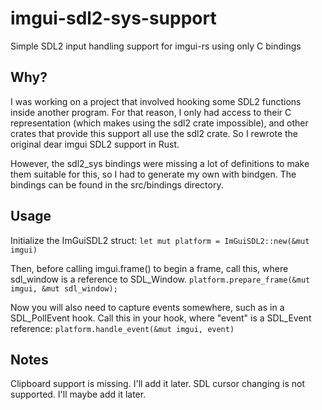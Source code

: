 # imgui-sdl2-sys-support
Simple SDL2 input handling support for imgui-rs using only C bindings

## Why?
I was working on a project that involved hooking some SDL2 functions inside another program. For that reason, I only had access to their C representation (which makes using the sdl2 crate impossible), and other crates that provide this support all use the sdl2 crate. So I rewrote the original dear imgui SDL2 support in Rust.

However, the sdl2_sys bindings were missing a lot of definitions to make them suitable for this, so I had to generate my own with bindgen. The bindings can be found in the src/bindings directory.

## Usage
Initialize the ImGuiSDL2 struct:
```let mut platform = ImGuiSDL2::new(&mut imgui)```

Then, before calling imgui.frame() to begin a frame, call this, where sdl_window is a reference to SDL_Window.
```platform.prepare_frame(&mut imgui, &mut sdl_window);```

Now you will also need to capture events somewhere, such as in a SDL_PollEvent hook.
Call this in your hook, where "event" is a SDL_Event reference:
```platform.handle_event(&mut imgui, event)```

## Notes

Clipboard support is missing. I'll add it later.
SDL cursor changing is not supported. I'll maybe add it later.